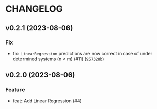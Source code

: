 # CHANGELOG



## v0.2.1 (2023-08-06)

### Fix

* fix: `LinearRegression` predictions are now correct in case of under determined systems (n &lt; m) (#11) ([`957328b`](https://github.com/cmnemoi/cmnemoi-learn/commit/957328b2ba857f51fc6b0e0d7d917331e26873bc))

## v0.2.0 (2023-08-06)

### Feature

* feat: Add Linear Regression (#4)

